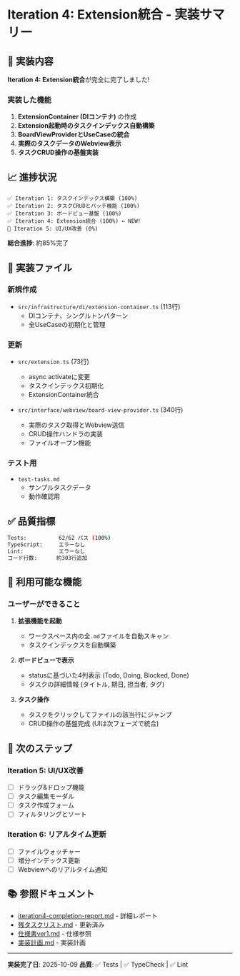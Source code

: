 # Iteration 4: Extension統合 - 実装サマリー

## 🎯 実装内容

**Iteration 4: Extension統合**が完全に完了しました!

### 実装した機能
1. **ExtensionContainer (DIコンテナ)** の作成
2. **Extension起動時のタスクインデックス自動構築**
3. **BoardViewProviderとUseCaseの統合**
4. **実際のタスクデータのWebview表示**
5. **タスクCRUD操作の基盤実装**

## 📈 進捗状況

```
✅ Iteration 1: タスクインデックス構築 (100%)
✅ Iteration 2: タスクCRUDとパッチ機能 (100%)
✅ Iteration 3: ボードビュー基盤 (100%)
✅ Iteration 4: Extension統合 (100%) ← NEW!
🔄 Iteration 5: UI/UX改善 (0%)
```

**総合進捗**: 約85%完了

## 🔧 実装ファイル

### 新規作成
- `src/infrastructure/di/extension-container.ts` (113行)
  - DIコンテナ、シングルトンパターン
  - 全UseCaseの初期化と管理

### 更新
- `src/extension.ts` (73行)
  - async activateに変更
  - タスクインデックス初期化
  - ExtensionContainer統合

- `src/interface/webview/board-view-provider.ts` (340行)
  - 実際のタスク取得とWebview送信
  - CRUD操作ハンドラの実装
  - ファイルオープン機能

### テスト用
- `test-tasks.md`
  - サンプルタスクデータ
  - 動作確認用

## ✅ 品質指標

```bash
Tests:          62/62 パス (100%)
TypeScript:     エラーなし
Lint:           エラーなし
コード行数:      約303行追加
```

## 🚀 利用可能な機能

### ユーザーができること
1. **拡張機能を起動**
   - ワークスペース内の全`.md`ファイルを自動スキャン
   - タスクインデックスを自動構築

2. **ボードビューで表示**
   - statusに基づいた4列表示 (Todo, Doing, Blocked, Done)
   - タスクの詳細情報 (タイトル, 期日, 担当者, タグ)

3. **タスク操作**
   - タスクをクリックしてファイルの該当行にジャンプ
   - CRUD操作の基盤完成 (UIは次フェーズで統合)

## 📝 次のステップ

### Iteration 5: UI/UX改善
- [ ] ドラッグ&ドロップ機能
- [ ] タスク編集モーダル
- [ ] タスク作成フォーム
- [ ] フィルタリングとソート

### Iteration 6: リアルタイム更新
- [ ] ファイルウォッチャー
- [ ] 増分インデックス更新
- [ ] Webviewへのリアルタイム通知

## 📚 参照ドキュメント

- [iteration4-completion-report.md](./iteration4-completion-report.md) - 詳細レポート
- [残タスクリスト.md](./残タスクリスト.md) - 更新済み
- [仕様書ver1.md](./仕様書ver1.md) - 仕様参照
- [実装計画.md](./実装計画.md) - 実装計画

---

**実装完了日**: 2025-10-09
**品質**: ✅ Tests | ✅ TypeCheck | ✅ Lint
